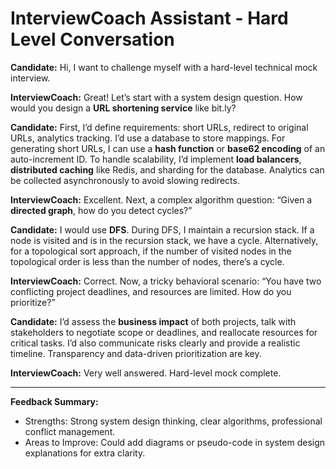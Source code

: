 # InterviewCoach Assistant - Hard Level Conversation

**Candidate:** Hi, I want to challenge myself with a hard-level technical mock interview.

**InterviewCoach:** Great! Let’s start with a system design question. How would you design a **URL shortening service** like bit.ly?

**Candidate:** First, I’d define requirements: short URLs, redirect to original URLs, analytics tracking. I’d use a database to store mappings. For generating short URLs, I can use a **hash function** or **base62 encoding** of an auto-increment ID. To handle scalability, I’d implement **load balancers**, **distributed caching** like Redis, and sharding for the database. Analytics can be collected asynchronously to avoid slowing redirects.

**InterviewCoach:** Excellent. Next, a complex algorithm question: “Given a **directed graph**, how do you detect cycles?”

**Candidate:** I would use **DFS**. During DFS, I maintain a recursion stack. If a node is visited and is in the recursion stack, we have a cycle. Alternatively, for a topological sort approach, if the number of visited nodes in the topological order is less than the number of nodes, there’s a cycle.

**InterviewCoach:** Correct. Now, a tricky behavioral scenario: “You have two conflicting project deadlines, and resources are limited. How do you prioritize?”

**Candidate:** I’d assess the **business impact** of both projects, talk with stakeholders to negotiate scope or deadlines, and reallocate resources for critical tasks. I’d also communicate risks clearly and provide a realistic timeline. Transparency and data-driven prioritization are key.

**InterviewCoach:** Very well answered. Hard-level mock complete.

---

**Feedback Summary:**
- Strengths: Strong system design thinking, clear algorithms, professional conflict management.
- Areas to Improve: Could add diagrams or pseudo-code in system design explanations for extra clarity.
